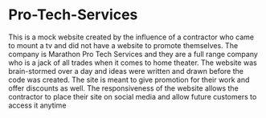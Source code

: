 # Pro-Tech-Services

This is a mock website created by the influence of a contractor who came to mount a tv and did not have a website to 
promote themselves.
The company is Marathon Pro Tech Services and they are a full range company who is a jack of all trades when it comes to home 
theater.
The website was brain-stormed over a day and ideas were written and drawn before the code was created.
The site is meant to give promotion for their work and offer discounts as well. 
The responsiveness of the website allows the contractor to place their site on social media and allow future customers to access 
it anytime
